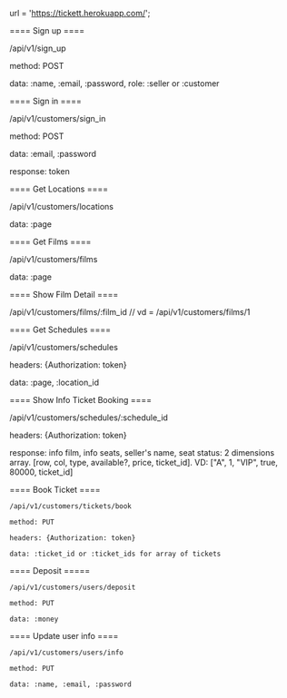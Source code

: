 url = 'https://tickett.herokuapp.com/';

==== Sign up ====

/api/v1/sign_up

method: POST

data: :name, :email, :password, role: :seller or :customer



==== Sign in ====

/api/v1/customers/sign_in

method: POST

data: :email, :password

response: token

==== Get Locations ====

/api/v1/customers/locations

data: :page

==== Get Films ====

/api/v1/customers/films

data: :page


==== Show Film Detail ====

/api/v1/customers/films/:film_id   // vd = /api/v1/customers/films/1


==== Get Schedules ====

/api/v1/customers/schedules

headers: {Authorization: token}

data: :page, :location_id


==== Show Info Ticket Booking ====

/api/v1/customers/schedules/:schedule_id 

headers: {Authorization: token}

response: info film, info seats, seller's name, seat status: 2 dimensions array. [row, col, type, available?, price, ticket_id].
VD: ["A", 1, "VIP", true, 80000, ticket_id]

==== Book Ticket ====

	/api/v1/customers/tickets/book

	method: PUT

	headers: {Authorization: token}

	data: :ticket_id or :ticket_ids for array of tickets

==== Deposit =====

	/api/v1/customers/users/deposit

	method: PUT

	data: :money

==== Update user info ==== 
	
	/api/v1/customers/users/info

	method: PUT

	data: :name, :email, :password
